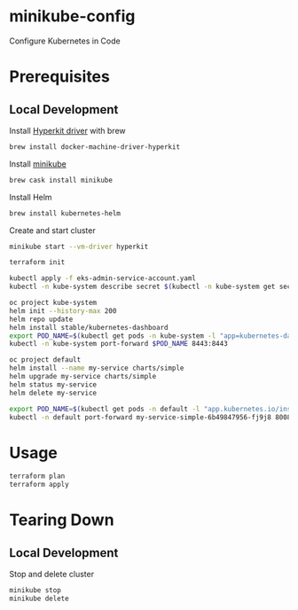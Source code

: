 # minikube-config
Configure Kubernetes in Code

# Prerequisites
## Local Development
Install [Hyperkit driver](https://github.com/kubernetes/minikube/blob/master/docs/drivers.md#hyperkit-driver) with brew
```bash
brew install docker-machine-driver-hyperkit
```

Install [minikube](https://github.com/kubernetes/minikube)
```bash
brew cask install minikube
```

Install Helm
```bash
brew install kubernetes-helm
```

Create and start cluster
```bash
minikube start --vm-driver hyperkit
```

```bash
terraform init
```

```bash
kubectl apply -f eks-admin-service-account.yaml
kubectl -n kube-system describe secret $(kubectl -n kube-system get secret | grep eks-admin | awk '{print $1}')
```

```bash
oc project kube-system
helm init --history-max 200
helm repo update
helm install stable/kubernetes-dashboard
export POD_NAME=$(kubectl get pods -n kube-system -l "app=kubernetes-dashboard,release=wondering-lizard" -o jsonpath="{.items[0].metadata.name}")
kubectl -n kube-system port-forward $POD_NAME 8443:8443
```

```bash
oc project default
helm install --name my-service charts/simple
helm upgrade my-service charts/simple
helm status my-service
helm delete my-service
```

```bash
export POD_NAME=$(kubectl get pods -n default -l "app.kubernetes.io/instance=my-service" -o jsonpath="{.items[0].metadata.name}")
kubectl -n default port-forward my-service-simple-6b49847956-fj9j8 8008:80
```

# Usage

```bash
terraform plan
terraform apply
```

# Tearing Down
## Local Development

Stop and delete cluster
```bash
minikube stop
minikube delete
```